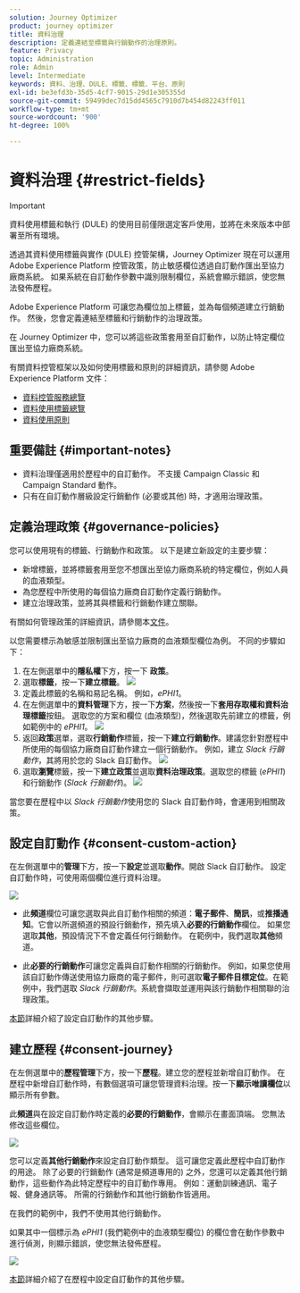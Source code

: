 ```yaml
---
solution: Journey Optimizer
product: journey optimizer
title: 資料治理
description: 定義連結至標籤與行銷動作的治理原則。
feature: Privacy
topic: Administration
role: Admin
level: Intermediate
keywords: 資料、治理、DULE、標籤、標籤、平台、原則
exl-id: be3efd3b-35d5-4cf7-9015-29d1e305355d
source-git-commit: 59499dec7d15dd4565c7910d7b454d82243ff011
workflow-type: tm+mt
source-wordcount: '900'
ht-degree: 100%

---
```


# 資料治理 {#restrict-fields}


>[!IMPORTANT]
>
>資料使用標籤和執行 (DULE) 的使用目前僅限選定客戶使用，並將在未來版本中部署至所有環境。

透過其資料使用標籤與實作 (DULE) 控管架構，Journey Optimizer 現在可以運用 Adobe Experience Platform 控管政策，防止敏感欄位透過自訂動作匯出至協力廠商系統。 如果系統在自訂動作參數中識別限制欄位，系統會顯示錯誤，使您無法發佈歷程。

Adobe Experience Platform 可讓您為欄位加上標籤，並為每個頻道建立行銷動作。 然後，您會定義連結至標籤和行銷動作的治理政策。

在 Journey Optimizer 中，您可以將這些政策套用至自訂動作，以防止特定欄位匯出至協力廠商系統。

有關資料控管框架以及如何使用標籤和原則的詳細資訊，請參閱 Adobe Experience Platform 文件：

* [資料控管服務總覽](https://experienceleague.adobe.com/docs/experience-platform/data-governance/home.html?lang=zh-Hant)
* [資料使用標籤總覽](https://experienceleague.adobe.com/docs/experience-platform/data-governance/labels/overview.html?lang=zh-Hant)
* [資料使用原則](https://experienceleague.adobe.com/docs/experience-platform/data-governance/policies/overview.html?lang=zh-Hant)

## 重要備註 {#important-notes}

* 資料治理僅適用於歷程中的自訂動作。 不支援 Campaign Classic 和 Campaign Standard 動作。
* 只有在自訂動作層級設定行銷動作 (必要或其他) 時，才適用治理政策。

## 定義治理政策 {#governance-policies}

您可以使用現有的標籤、行銷動作和政策。 以下是建立新設定的主要步驟：

* 新增標籤，並將標籤套用至您不想匯出至協力廠商系統的特定欄位，例如人員的血液類型。
* 為您歷程中所使用的每個協力廠商自訂動作定義行銷動作。
* 建立治理政策，並將其與標籤和行銷動作建立關聯。

有關如何管理政策的詳細資訊，請參閱本[文件](https://experienceleague.adobe.com/docs/experience-platform/data-governance/policies/user-guide.html?lang=zh-Hant#consent-policy)。

以您需要標示為敏感並限制匯出至協力廠商的血液類型欄位為例。 不同的步驟如下：

1. 在左側選單中的&#x200B;**隱私權**&#x200B;下方，按一下 **政策**。
1. 選取&#x200B;**標籤**，按一下&#x200B;**建立標籤**。
   ![](assets/action-privacy1.png)
1. 定義此標籤的名稱和易記名稱。 例如，_ePHI1_。
1. 在左側選單中的&#x200B;**資料管理**&#x200B;下方，按一下&#x200B;**方案**，然後按一下&#x200B;**套用存取權和資料治理標籤**&#x200B;按鈕。 選取您的方案和欄位 (血液類型)，然後選取先前建立的標籤，例如範例中的 _ePHI1_。
   ![](assets/action-privacy3.png)
1. 返回&#x200B;**政策**&#x200B;選單，選取&#x200B;**行銷動作**&#x200B;標籤，按一下&#x200B;**建立行銷動作**。建議您針對歷程中所使用的每個協力廠商自訂動作建立一個行銷動作。 例如，建立 _Slack 行銷動作_，其將用於您的 Slack 自訂動作。
   ![](assets/action-privacy4.png)
1. 選取&#x200B;**瀏覽**&#x200B;標籤，按一下&#x200B;**建立政策**&#x200B;並選取&#x200B;**資料治理政策**。選取您的標籤 (_ePHI1_) 和行銷動作 (_Slack 行銷動作_)。
   ![](assets/action-privacy5.png)

當您要在歷程中以 _Slack 行銷動作_&#x200B;使用您的 Slack 自訂動作時，會運用到相關政策。

## 設定自訂動作 {#consent-custom-action}

在左側選單中的&#x200B;**管理**&#x200B;下方，按一下&#x200B;**設定**&#x200B;並選取&#x200B;**動作**。開啟 Slack 自訂動作。 設定自訂動作時，可使用兩個欄位進行資料治理。

![](assets/action-privacy6.png)

* 此&#x200B;**頻道**&#x200B;欄位可讓您選取與此自訂動作相關的頻道：**電子郵件**、**簡訊**，或&#x200B;**推播通知**。它會以所選頻道的預設行銷動作，預先填入&#x200B;**必要的行銷動作**&#x200B;欄位。 如果您選取&#x200B;**其他**，預設情況下不會定義任何行銷動作。 在範例中，我們選取&#x200B;**其他**&#x200B;頻道。

* 此&#x200B;**必要的行銷動作**&#x200B;可讓您定義與自訂動作相關的行銷動作。 例如，如果您使用該自訂動作傳送使用協力廠商的電子郵件，則可選取&#x200B;**電子郵件目標定位**。在範例中，我們選取 _Slack 行銷動作_。系統會擷取並運用與該行銷動作相關聯的治理政策。

[本節](../action/about-custom-action-configuration.md#consent-management)詳細介紹了設定自訂動作的其他步驟。

## 建立歷程 {#consent-journey}

在左側選單中的&#x200B;**歷程管理**&#x200B;下方，按一下&#x200B;**歷程**。建立您的歷程並新增自訂動作。 在歷程中新增自訂動作時，有數個選項可讓您管理資料治理。按一下&#x200B;**顯示唯讀欄位**&#x200B;以顯示所有參數。

此&#x200B;**頻道**&#x200B;與在設定自訂動作時定義的&#x200B;**必要的行銷動作**，會顯示在畫面頂端。 您無法修改這些欄位。

![](assets/action-privacy7.png)

您可以定義&#x200B;**其他行銷動作**&#x200B;來設定自訂動作類型。 這可讓您定義此歷程中自訂動作的用途。 除了必要的行銷動作 (通常是頻道專用的) 之外，您還可以定義其他行銷動作，這些動作為此特定歷程中的自訂動作專用。 例如：運動訓練通訊、電子報、健身通訊等。 所需的行銷動作和其他行銷動作皆適用。

在我們的範例中，我們不使用其他行銷動作。

如果其中一個標示為 _ePHI1_ (我們範例中的血液類型欄位) 的欄位會在動作參數中進行偵測，則顯示錯誤，使您無法發佈歷程。

![](assets/action-privacy8.png)

[本節](../building-journeys/using-custom-actions.md)詳細介紹了在歷程中設定自訂動作的其他步驟。
